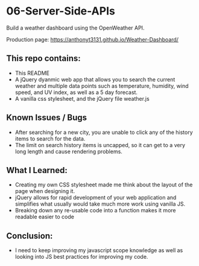 # 06-Server-Side-APIs
Build a weather dashboard using the OpenWeather API.

Production page: https://anthonyt3131.github.io/Weather-Dashboard/

## This repo contains:
* This README
* A jQuery dyanmic web app that allows you to search the current weather and multiple data points such as temperature, humidity, wind speed, and UV index, as well as a 5 day forecast.
* A vanilla css stylesheet, and the jQuery file weather.js

## Known Issues / Bugs
* After searching for a new city, you are unable to click any of the history items to search for the data.
* The limit on search history items is uncapped, so it can get to a very long length and cause rendering problems.

## What I Learned:
* Creating my own CSS stylesheet made me think about the layout of the page when designing it.
* jQuery allows for rapid development of your web application and simplifies what usually would take much more work using vanilla JS.
* Breaking down any re-usable code into a function makes it more readable easier to code

## Conclusion:
* I need to keep improving my javascript scope knowledge as well as looking into JS best practices for improving my code.
